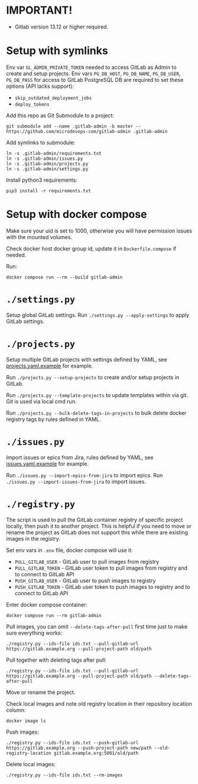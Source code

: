 # IMPORTANT!
- Gitlab version 13.12 or higher required.

# Setup with symlinks
Env var `GL_ADMIN_PRIVATE_TOKEN` needed to access GitLab as Admin to create and setup projects.
Env vars `PG_DB_HOST`, `PG_DB_NAME`, `PG_DB_USER`, `PG_DB_PASS` for access to GitLab PostgreSQL DB are required to set these options (API lacks support):
- `skip_outdated_deployment_jobs`
- `deploy_tokens`

Add this repo as Git Submodule to a project:
```
git submodule add --name .gitlab-admin -b master -- https://github.com/microdevops-com/gitlab-admin .gitlab-admin
```

Add symlinks to submodule:
```
ln -s .gitlab-admin/requirements.txt
ln -s .gitlab-admin/issues.py
ln -s .gitlab-admin/projects.py
ln -s .gitlab-admin/settings.py
```

Install python3 requirements:
```
pip3 install -r requirements.txt
```

# Setup with docker compose

Make sure your uid is set to 1000, otherwise you will have permission issues with the mounted volumes.

Check docker host docker group id, update it in `Dockerfile.compose` if needed.

Run:
```
docker compose run --rm --build gitlab-admin
```

# `./settings.py`
Setup global GitLab settings.
Run `./settings.py --apply-settings` to apply GitLab settings.

# `./projects.py`
Setup multiple GitLab projects with settings defined by YAML, see [projects.yaml.example](projects.yaml.example) for example.

Run `./projects.py --setup-projects` to create and/or setup projects in GitLab.

Run `./projects.py --template-projects` to update templates within via git.
Git is used via local cmd run.

Run `./projects.py --bulk-delete-tags-in-projects` to bulk delete docker registry tags by rules defined in YAML.

# `./issues.py`
Import issues or epics from Jira, rules defined by YAML, see [issues.yaml.example](issues.yaml.example) for example.

Run `./issues.py --import-epics-from-jira` to import epics.
Run `./issues.py --import-issues-from-jira` to import issues.

# `./registry.py`
The script is used to pull the GitLab container registry of specific project locally, then push it to another project.
This is helpful if you need to move or rename the project as GitLab does not support this while there are existing images in the registry.

Set env vars in `.env` file, docker compose will use it:
  - `PULL_GITLAB_USER` - GitLab user to pull images from registry
  - `PULL_GITLAB_TOKEN` - GitLab user token to pull images from registry and to connect to GitLab API
  - `PUSH_GITLAB_USER` - GitLab user to push images to registry
  - `PUSH_GITLAB_TOKEN` - GitLab user token to push images to registry and to connect to GitLab API

Enter docker compose container:
```
docker compose run --rm gitlab-admin
```

Pull images, you can omit `--delete-tags-after-pull` first time just to make sure everything works:
```
./registry.py --ids-file ids.txt --pull-gitlab-url https://gitlab.example.org --pull-project-path old/path
```

Pull together with deleting tags after pull:
```
./registry.py --ids-file ids.txt --pull-gitlab-url https://gitlab.example.org --pull-project-path old/path --delete-tags-after-pull
```

Move or rename the project.

Check local images and note old registry location in their repository location column:
```
docker image ls
```

Push images:
```
./registry.py --ids-file ids.txt --push-gitlab-url https://gitlab.example.org --push-project-path new/path --old-registry-location gitlab.example.org:5001/old/path
```

Delete local images:
```
./registry.py --ids-file ids.txt --rm-images
```
